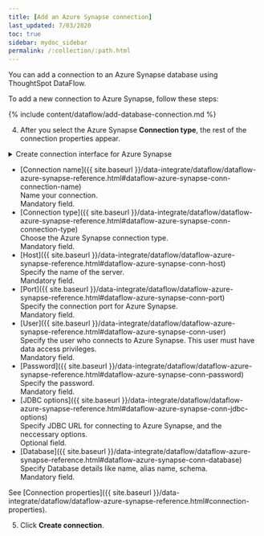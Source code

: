 ```yaml
---
title: [Add an Azure Synapse connection]
last_updated: 7/03/2020
toc: true
sidebar: mydoc_sidebar
permalink: /:collection/:path.html
---
```

You can add a connection to an Azure Synapse database using ThoughtSpot DataFlow.

To add a new connection to Azure Synapse, follow these steps:

{% include content/dataflow/add-database-connection.md %}

4. After you select the Azure Synapse **Connection type**, the rest of the connection properties appear.

  <details>
     <summary>Create connection interface for Azure Synapse</summary>
     <p>
       <img src="../../images/dataflow-azure-synapse-create.png" alt="Create Azure Synapse connection" /></p>
  </details>  

   * [Connection name]({{ site.baseurl }}/data-integrate/dataflow/dataflow-azure-synapse-reference.html#dataflow-azure-synapse-conn-connection-name)<br/>Name your connection.<br/>Mandatory field.
   * [Connection type]({{ site.baseurl }}/data-integrate/dataflow/dataflow-azure-synapse-reference.html#dataflow-azure-synapse-conn-connection-type)<br/>Choose the Azure Synapse connection type.<br/>Mandatory field.
   * [Host]({{ site.baseurl }}/data-integrate/dataflow/dataflow-azure-synapse-reference.html#dataflow-azure-synapse-conn-host)<br/>Specify the name of the server.<br/>Mandatory field.
   * [Port]({{ site.baseurl }}/data-integrate/dataflow/dataflow-azure-synapse-reference.html#dataflow-azure-synapse-conn-port)<br/>Specify the connection port for Azure Synapse.<br/>Mandatory field.
   * [User]({{ site.baseurl }}/data-integrate/dataflow/dataflow-azure-synapse-reference.html#dataflow-azure-synapse-conn-user)<br/>Specify the user who connects to Azure Synapse. This user must have data access privileges.<br/>Mandatory field.
   * [Password]({{ site.baseurl }}/data-integrate/dataflow/dataflow-azure-synapse-reference.html#dataflow-azure-synapse-conn-password)<br/>Specify the password.<br/>Mandatory field.
   * [JDBC options]({{ site.baseurl }}/data-integrate/dataflow/dataflow-azure-synapse-reference.html#dataflow-azure-synapse-conn-jdbc-options)<br/>Specify JDBC URL for connecting to Azure Synapse, and the neccessary options.<br/>Optional field.
   * [Database]({{ site.baseurl }}/data-integrate/dataflow/dataflow-azure-synapse-reference.html#dataflow-azure-synapse-conn-database)<br/>Specify Database details like name, alias name, schema.<br/>Mandatory field.


   See [Connection properties]({{ site.baseurl }}/data-integrate/dataflow/dataflow-azure-synapse-reference.html#connection-properties).

5.  Click **Create connection**.   
